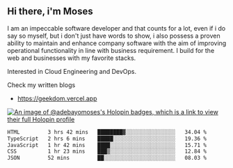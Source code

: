 ## Hi there, i'm Moses

I am an impeccable software developer and that counts for a lot, even if i do say so myself, but i don't just have words to show, i also possess a proven ability to maintain and enhance company software with the aim of improving operational functionality in line with business requirement. I build for the web and businesses with my favorite stacks.

Interested in Cloud Engineering and DevOps.

Check my written blogs
- https://geekdom.vercel.app

[![An image of @adebayomoses's Holopin badges, which is a link to view their full Holopin profile](https://holopin.me/adebayomoses)](https://holopin.io/@adebayomoses)

<!--START_SECTION:waka-->

```txt
HTML         3 hrs 42 mins   ████████▓░░░░░░░░░░░░░░░░   34.04 %
TypeScript   2 hrs 6 mins    █████░░░░░░░░░░░░░░░░░░░░   19.36 %
JavaScript   1 hr 42 mins    ████░░░░░░░░░░░░░░░░░░░░░   15.71 %
CSS          1 hr 23 mins    ███▒░░░░░░░░░░░░░░░░░░░░░   12.84 %
JSON         52 mins         ██░░░░░░░░░░░░░░░░░░░░░░░   08.03 %
```

<!--END_SECTION:waka-->
